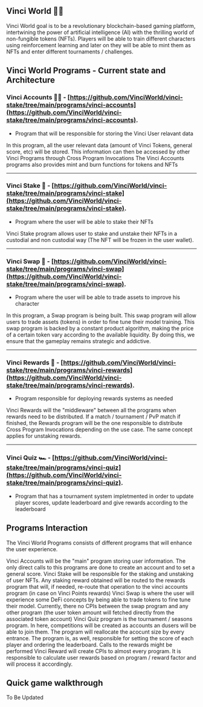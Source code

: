 
## Vinci World 🌊🌊

Vinci World goal is to be a revolutionary blockchain-based gaming platform, intertwining the power of artificial intelligence (AI) with the thrilling world of non-fungible tokens (NFTs).
Players will be able to train different characters using reinforcement learning and later on they will be able to mint them as NFTs and enter different tournaments / challenges.

## Vinci World Programs - Current state and Architecture

### Vinci Accounts 👨‍💻 - [https://github.com/VinciWorld/vinci-stake/tree/main/programs/vinci-accounts](https://github.com/VinciWorld/vinci-stake/tree/main/programs/vinci-accounts).
- Program that will be responsible for storing the Vinci User relavant data

In this program, all the user relevant data (amount of Vinci Tokens, general score, etc) will be stored. This information can then be accessed by other Vinci Programs through Cross Program Invocations
The Vinci Accounts programs also provides mint and burn functions for tokens and NFTs   

***************************************************************************************************************************************************************************************

### Vinci Stake 🥩 - [https://github.com/VinciWorld/vinci-stake/tree/main/programs/vinci-stake](https://github.com/VinciWorld/vinci-stake/tree/main/programs/vinci-stake).
- Program where the user will be able to stake their NFTs

Vinci Stake program allows user to stake and unstake their NFTs in a custodial and non custodial way (The NFT will be frozen in the user wallet).   

***************************************************************************************************************************************************************************************

### Vinci Swap 💱 - [https://github.com/VinciWorld/vinci-stake/tree/main/programs/vinci-swap](https://github.com/VinciWorld/vinci-stake/tree/main/programs/vinci-swap).
- Program where the user will be able to trade assets to improve his character

In this program, a Swap program is being built. This swap program will allow users to trade assets (tokens) in order to fine tune their model training. This swap program is backed by a constant product algorithm, making the price of a certain token vary according to the available liquidity. By doing this, we ensure that the gameplay remains strategic and addictive.   

***************************************************************************************************************************************************************************************

### Vinci Rewards 🥇 - [https://github.com/VinciWorld/vinci-stake/tree/main/programs/vinci-rewards](https://github.com/VinciWorld/vinci-stake/tree/main/programs/vinci-rewards).
- Program responsible for deploying rewards systems as needed

Vinci Rewards will the "middleware" between all the programs when rewards need to be distributed. If a match / tournament / PvP match if finished, the Rewards program will be the one responsible to distribute Cross Program Invocations depending on the use case.
The same concept applies for unstaking rewards.   

***************************************************************************************************************************************************************************************

### Vinci Quiz 🏎️ - [https://github.com/VinciWorld/vinci-stake/tree/main/programs/vinci-quiz](https://github.com/VinciWorld/vinci-stake/tree/main/programs/vinci-quiz).
- Program that has a tournament system impletmented in order to update player scores, update leaderboard and give rewards according to the leaderboard

## Programs Interaction

The Vinci World Programs consists of different programs that will enhance the user experience.

Vinci Accounts will be the "main" program storing user information. The only direct calls to this programs are done to create an account and to set a general score.
Vinci Stake will be responsible for the staking and unstaking of user NFTs. Any staking reward obtained will be routed to the rewards program that will, if needed, re-route that operation to the vinci accounts program (in case on Vinci Points rewards)
Vinci Swap is where the user will experience some DeFi concepts by being able to trade tokens to fine tune their model. Currently, there no CPIs between the swap program and any other program (the user token amount will fetched directly from the associated token account)
Vinci Quiz program is the tournament / seasons program. In here, competitions will be created as accounts an dusers will be able to join them. The program will reallocate the acocunt size by every entrance. The program is, as well, responsible for setting the score of each player and ordering the leaderboard. Calls to the rewards might be performed
Vinci Reward will create CPIs to almost every program. It is responsible to calculate user rewards based on program / reward factor and will process it accordingly.

## Quick game walkthrough

To Be Updated
